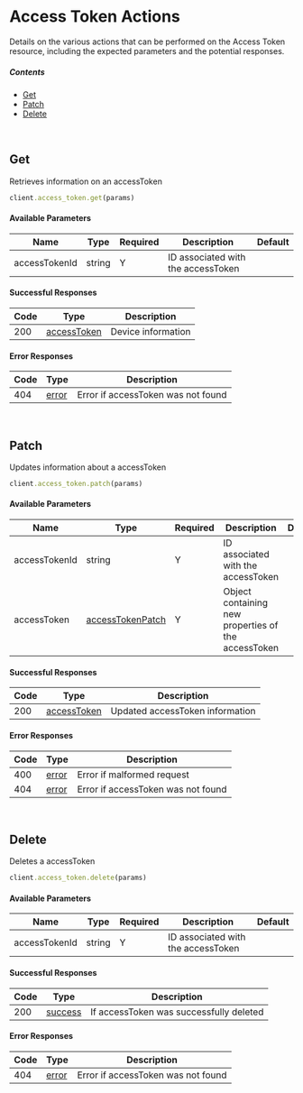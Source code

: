 # Access Token Actions

Details on the various actions that can be performed on the
Access Token resource, including the expected
parameters and the potential responses.

##### Contents

*   [Get](#get)
*   [Patch](#patch)
*   [Delete](#delete)

<br/>

## Get

Retrieves information on an accessToken

```ruby
client.access_token.get(params)
```

#### Available Parameters

| Name | Type | Required | Description | Default |
| ---- | ---- | -------- | ----------- | ------- |
| accessTokenId | string | Y | ID associated with the accessToken |  |

#### Successful Responses

| Code | Type | Description |
| ---- | ---- | ----------- |
| 200 | [accessToken](_schemas.md#accesstoken) | Device information |

#### Error Responses

| Code | Type | Description |
| ---- | ---- | ----------- |
| 404 | [error](_schemas.md#error) | Error if accessToken was not found |

<br/>

## Patch

Updates information about a accessToken

```ruby
client.access_token.patch(params)
```

#### Available Parameters

| Name | Type | Required | Description | Default |
| ---- | ---- | -------- | ----------- | ------- |
| accessTokenId | string | Y | ID associated with the accessToken |  |
| accessToken | [accessTokenPatch](_schemas.md#accesstokenpatch) | Y | Object containing new properties of the accessToken |  |

#### Successful Responses

| Code | Type | Description |
| ---- | ---- | ----------- |
| 200 | [accessToken](_schemas.md#accesstoken) | Updated accessToken information |

#### Error Responses

| Code | Type | Description |
| ---- | ---- | ----------- |
| 400 | [error](_schemas.md#error) | Error if malformed request |
| 404 | [error](_schemas.md#error) | Error if accessToken was not found |

<br/>

## Delete

Deletes a accessToken

```ruby
client.access_token.delete(params)
```

#### Available Parameters

| Name | Type | Required | Description | Default |
| ---- | ---- | -------- | ----------- | ------- |
| accessTokenId | string | Y | ID associated with the accessToken |  |

#### Successful Responses

| Code | Type | Description |
| ---- | ---- | ----------- |
| 200 | [success](_schemas.md#success) | If accessToken was successfully deleted |

#### Error Responses

| Code | Type | Description |
| ---- | ---- | ----------- |
| 404 | [error](_schemas.md#error) | Error if accessToken was not found |
